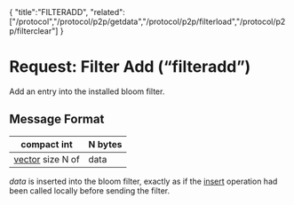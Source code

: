 <div class="cwikmeta">{
"title":"FILTERADD",
"related":["/protocol","/protocol/p2p/getdata","/protocol/p2p/filterload","/protocol/p2p/filterclear"]
}</div>

# Request: Filter Add (“filteradd”)

Add an entry into the installed bloom filter.

## Message Format

| compact int | N bytes | 
|-------------|---------|
|[vector](/protocol/p2p/vector) size N of| data

*data* is inserted into the bloom filter, exactly as if the [insert](https://github.com/BitcoinUnlimited/BitcoinUnlimited/blob/eb264e627e231f7219e60eef41b4e37cc52d6d9d/src/bloom.cpp#L116) operation had been called locally before sending the filter.